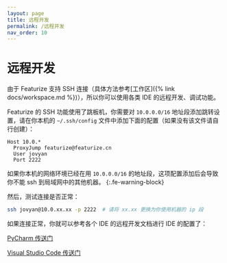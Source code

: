 ```yaml
---
layout: page
title: 远程开发
permalink: /远程开发
nav_order: 10
---
```


# 远程开发

由于 Featurize 支持 SSH 连接（具体方法参考[工作区]({% link docs/workspace.md %})），所以你可以使用各类 IDE 的远程开发、调试功能。

Featurize 的 SSH 功能使用了跳板机，你需要对 `10.0.0.0/16` 地址段添加跳转设置，请在你本机的 `~/.ssh/config` 文件中添加下面的配置（如果没有该文件请自行创建）：

```
Host 10.0.*
  ProxyJump featurize@featurize.cn
  User jovyan
  Port 2222
```

如果你本机的网络环境已经在用 `10.0.0.0/16` 的地址段，这项配置添加后会导致你不能 ssh 到局域网中的其他机器。
{:.fe-warning-block}

然后，测试连接是否正常：

```bash
ssh jovyan@10.0.xx.xx -p 2222  # 请将 xx.xx 更换为你使用机器的 ip 段
```

如果连接正常，你就可以参考各个 IDE 的远程开发文档进行 IDE 的配置了：

[PyCharm 传送门](https://www.jetbrains.com/help/pycharm/configuring-remote-interpreters-via-ssh.html)

[Visual Studio Code 传送门](https://code.visualstudio.com/docs/remote/ssh-tutorial)
